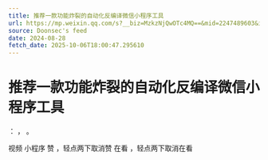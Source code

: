 ```yaml
---
title: 推荐一款功能炸裂的自动化反编译微信小程序工具
url: https://mp.weixin.qq.com/s?__biz=MzkzNjQwOTc4MQ==&mid=2247489603&idx=1&sn=c2a071ee3c9602101e11f5e67a330c08
source: Doonsec's feed
date: 2024-08-28
fetch_date: 2025-10-06T18:00:47.295610
---
```


# 推荐一款功能炸裂的自动化反编译微信小程序工具

：
，
。

视频
小程序
赞
，轻点两下取消赞
在看
，轻点两下取消在看
